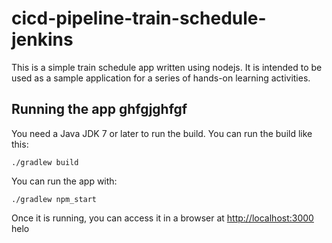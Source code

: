 # cicd-pipeline-train-schedule-jenkins

This is a simple train schedule app written using nodejs. It is intended to be used as a sample application for a series of hands-on learning activities.

## Running the app ghfgjghfgf

You need a Java JDK 7 or later to run the build. You can run the build like this:

    ./gradlew build

You can run the app with:

    ./gradlew npm_start

Once it is running, you can access it in a browser at [http://localhost:3000](http://localhost:3000)
helo
